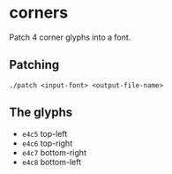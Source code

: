 # corners
Patch 4 corner glyphs into a font.

## Patching
`./patch <input-font> <output-file-name>`

## The glyphs
- `e4c5` top-left
- `e4c6` top-right
- `e4c7` bottom-right
- `e4c8` bottom-left
